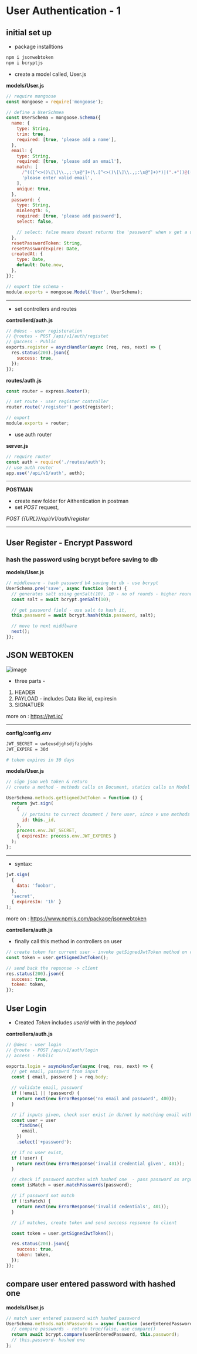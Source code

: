 # User Authentication - 1

## initial set up

- package installtions

```bash
npm i jsonwebtoken
npm i bcryptjs

```

- create a model called, User.js

**models/User.js**

```javascript
// require mongoose
const mongoose = require('mongoose');

// define a UserSchmea
const UserSchema = mongoose.Schema({
  name: {
    type: String,
    trim: true,
    required: [true, 'please add a name'],
  },
  email: {
    type: String,
    required: [true, 'please add an email'],
    match: [
      /^(([^<>()\[\]\\.,;:\s@"]+(\.[^<>()\[\]\\.,;:\s@"]+)*)|(".+"))@((\[[0-9]{1,3}\.[0-9]{1,3}\.[0-9]{1,3}\.[0-9]{1,3}\])|(([a-zA-Z\-0-9]+\.)+[a-zA-Z]{2,}))$/,
      'please enter valid email',
    ],
    unique: true,
  },
  password: {
    type: String,
    minlength: 6,
    required: [true, 'please add password'],
    select: false,

    // select: false means doesnt returns the 'password' when v get a user.
  },
  resetPasswordToken: String,
  resetPasswordExpire: Date,
  createdAt: {
    type: Date,
    default: Date.now,
  },
});

// export the schema -
module.exports = mongoose.Model('User', UserSchema);
```

---

- set controllers and routes

**controllerd/auth.js**

```javascript
// @desc - user registeration
// @routes - POST /api/v1/auth/registet
// @access - Public
exports.register = asyncHandler(async (req, res, next) => {
  res.status(200).json({
    success: true,
  });
});
```

**routes/auth.js**

```javascript
const router = express.Router();

// set route - user register controller
router.route('/register').post(register);

// export
module.exports = router;
```

- use auth router

**server.js**

```javascript
// require router
const auth = require('./routes/auth');
// use auth router
app.use('/api/v1/auth', auth);
```

---

**POSTMAN**

- create new folder for Aithentication in postman
- set _POST_ request,

_POST {{URL}}/api/v1/auth/register_

---

## User Register - Encrypt Password

### hash the password using bcrypt before saving to db

**models/User.js**

```javascript
// middleware - hash password b4 saving to db - use bcrypt
UserSchema.pre('save', async function (next) {
  // generates salt using genSalt(10), 10 - no of rounds - higher rounds - more security.
  const salt = await bcrypt.genSalt(10);

  // get password field - use salt to hash it,
  this.password = await bcrypt.hash(this.password, salt);

  // move to next middlware
  next();
});
```

## JSON WEBTOKEN

![image](./screenshots/JSONWEBTOKEN_DETAIL.png 'image')

- three parts -

1. HEADER
2. PAYLOAD - includes Data like id, expiresin
3. SIGNATUER

more on : <https://jwt.io/>

---

**config/config.env**

```bash
JWT_SECRET = uwteusdjghsdjfzjdghs
JWT_EXPIRE = 30d

# token expires in 30 days
```

**models/User.js**

```javascript
// sign json web token & return
// create a method - methods calls on Document, statics calls on Model

UserSchema.methods.getSignedJwtToken = function () {
  return jwt.sign(
    {
      // pertains to currect document / here user, since v use methods here
      id: this._id,
    },
    process.env.JWT_SECRET,
    { expiresIn: process.env.JWT_EXPIRES }
  );
};
```

---

- syntax:

```javascript
jwt.sign(
  {
    data: 'foobar',
  },
  'secret',
  { expiresIn: '1h' }
);
```

more on : <https://www.npmjs.com/package/jsonwebtoken>

**controllers/auth.js**

- finally call this method in controllers on user

```javascript
// create token for current user - invoke getSignedJwtToken method on current user.
const token = user.getSignedJwtToken();

// send back the repsonse -> client
res.status(200).json({
  success: true,
  token: token,
});
```

## User Login

- Created _Token_ includes _userid_ with in the _payload_

**controllers/auth.js**

```javascript
// @desc - user login
// @route - POST /api/v1/auth/login
// access - Public

exports.login = asyncHandler(async (req, res, next) => {
  // get email, passpwrd from input
  const { email, password } = req.body;

  // validate email, password
  if (!email || !password) {
    return next(new ErrorResponse('no email and password', 400));
  }

  // if inputs given, check user exist in db/not by matching email with email in db, select password to validate
  const user = user
    .findOne({
      email,
    })
    .select('+password');

  // if no user exist,
  if (!user) {
    return next(new ErrorResponse('invalid credential given', 401));
  }

  // check if password matches with hashed one  - pass password as argument
  const isMatch = user.matchPasswords(password);

  // if password not match
  if (!isMatch) {
    return next(new ErrorResponse('invalid cedentials', 401));
  }

  // if matches, create token and send success repsonse to client

  const token = user.getSignedJwtToken();

  res.status(200).json({
    success: true,
    token: token,
  });
});
```

## compare user entered password with hashed one

**models/User.js**

```javascript
// match user entered password with hashed password
UserSchema.methods.matchPasswords = async function (userEnteredPassword) {
  // compare passwords - return true/false, use compare()
  return await bcrypt.compare(userEnteredPassword, this.password);
  // this.password- hashed one
};
```
